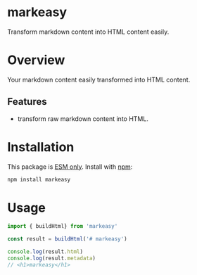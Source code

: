 # markeasy

Transform markdown content into HTML content easily.

# Overview

Your markdown content easily transformed into HTML content.

## Features
- transform raw markdown content into HTML.

# Installation
This package is [ESM only](https://gist.github.com/sindresorhus/a39789f98801d908bbc7ff3ecc99d99c). Install with [npm](https://npmjs.com/):
```bash
npm install markeasy
```

# Usage
```javascript
import { buildHtml} from 'markeasy'

const result = buildHtml('# markeasy')

console.log(result.html)
console.log(result.metadata)
// <h1>markeasy</h1>
```
